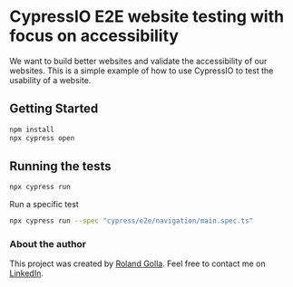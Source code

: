 # CypressIO E2E website testing with focus on accessibility

We want to build better websites and validate the accessibility of our websites. This is a simple example of how to use CypressIO to test the usability of a website.

## Getting Started

```bash
npm install
npx cypress open
```

## Running the tests

```bash
npx cypress run
```

Run a specific test

```bash
npx cypress run --spec "cypress/e2e/navigation/main.spec.ts"
```

### About the author

This project was created by [Roland Golla](https://rolandgolla.de/). Feel free to contact me on [LinkedIn](https://www.linkedin.com/in/rolandgolla/).
